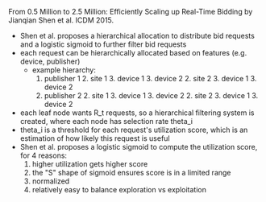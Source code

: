From 0.5 Million to 2.5 Million: Efficiently Scaling up Real-Time Bidding by Jianqian Shen et al. ICDM 2015.

- Shen et al. proposes a hierarchical allocation to distribute bid requests and a logistic sigmoid to further filter bid requests
- each request can be hierarchically allocated based on features (e.g. device, publisher)
	- example hierarchy:
		1. publisher 1
			2. site 1
				3. device 1
				3. device 2
			2. site 2
				3. device 1
				3. device 2
		1. publisher 2
			2. site 1
				3. device 1
				3. device 2
			2. site 2
				3. device 1
				3. device 2
- each leaf node wants R_t requests, so a hierarchical filtering system is created, where each node has selection rate theta_i
- theta_i is a threshold for each request's utilization score, which is an estimation of how likely this request is useful
- Shen et al. proposes a logistic sigmoid to compute the utilization score, for 4 reasons:
	1. higher utilization gets higher score
	2. the "S" shape of sigmoid ensures score is in a limited range
	3. normalized
	4. relatively easy to balance exploration vs exploitation
